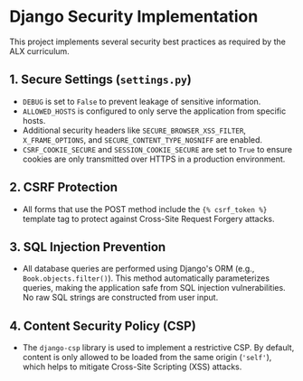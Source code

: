 # Django Security Implementation

This project implements several security best practices as required by the ALX curriculum.

## 1. Secure Settings (`settings.py`)
- `DEBUG` is set to `False` to prevent leakage of sensitive information.
- `ALLOWED_HOSTS` is configured to only serve the application from specific hosts.
- Additional security headers like `SECURE_BROWSER_XSS_FILTER`, `X_FRAME_OPTIONS`, and `SECURE_CONTENT_TYPE_NOSNIFF` are enabled.
- `CSRF_COOKIE_SECURE` and `SESSION_COOKIE_SECURE` are set to `True` to ensure cookies are only transmitted over HTTPS in a production environment.

## 2. CSRF Protection
- All forms that use the POST method include the `{% csrf_token %}` template tag to protect against Cross-Site Request Forgery attacks.

## 3. SQL Injection Prevention
- All database queries are performed using Django's ORM (e.g., `Book.objects.filter()`). This method automatically parameterizes queries, making the application safe from SQL injection vulnerabilities. No raw SQL strings are constructed from user input.

## 4. Content Security Policy (CSP)
- The `django-csp` library is used to implement a restrictive CSP. By default, content is only allowed to be loaded from the same origin (`'self'`), which helps to mitigate Cross-Site Scripting (XSS) attacks.